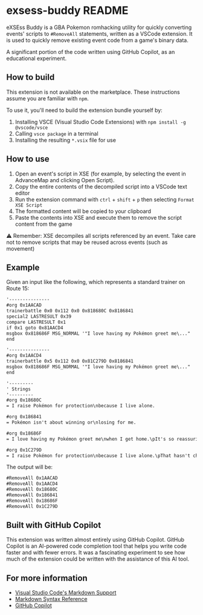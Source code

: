 # exsess-buddy README

eXSEss Buddy is a GBA Pokemon romhacking utility for quickly converting events' scripts to `#RemoveAll` statements, written as a VSCode extension. It is used to quickly remove existing event code from a game's binary data.

A significant portion of the code written using GitHub Copilot, as an educational experiment.

## How to build

This extension is not available on the marketplace. These instructions assume you are familiar with `npm`.

To use it, you'll need to build the extension bundle yourself by:

1. Installing VSCE (Visual Studio Code Extensions) with `npm install -g @vscode/vsce`
2. Calling `vsce package` in a terminal
3. Installing the resulting `*.vsix` file for use

## How to use

1. Open an event's script in XSE (for example, by selecting the event in AdvanceMap and clicking Open Script).
2. Copy the entire contents of the decompiled script into a VSCode text editor
3. Run the extension command with `ctrl` + `shift` + `p` then selecting `Format XSE Script`
4. The formatted content will be copied to your clipboard
5. Paste the contents into XSE and execute them to remove the script content from the game

⚠ Remember: XSE decompiles all scripts referenced by an event. Take care not to remove scripts that may be reused across events (such as movement)

## Example

Given an input like the following, which represents a standard trainer on Route 15:

```txt
'---------------
#org 0x1AACAD
trainerbattle 0x0 0x112 0x0 0x818680C 0x8186841
special2 LASTRESULT 0x39
compare LASTRESULT 0x1
if 0x1 goto 0x81AACD4
msgbox 0x818686F MSG_NORMAL '"I love having my Pokémon greet me\..."
end

'---------------
#org 0x1AACD4
trainerbattle 0x5 0x112 0x0 0x81C279D 0x8186841
msgbox 0x818686F MSG_NORMAL '"I love having my Pokémon greet me\..."
end

'---------
' Strings
'---------
#org 0x18680C
= I raise Pokémon for protection\nbecause I live alone.

#org 0x186841
= Pokémon isn't about winning or\nlosing for me.

#org 0x18686F
= I love having my Pokémon greet me\nwhen I get home.\pIt's so reassuring.

#org 0x1C279D
= I raise Pokémon for protection\nbecause I live alone.\pThat hasn't changed.
```

The output will be:

```txt
#RemoveAll 0x1AACAD
#RemoveAll 0x1AACD4
#RemoveAll 0x18680C
#RemoveAll 0x186841
#RemoveAll 0x18686F
#RemoveAll 0x1C279D
```

## Built with GitHub Copilot

This extension was written almost entirely using GitHub Copilot. GitHub Copilot is an AI-powered code completion tool that helps you write code faster and with fewer errors. It was a fascinating experiment to see how much of the extension could be written with the assistance of this AI tool.

## For more information

* [Visual Studio Code's Markdown Support](http://code.visualstudio.com/docs/languages/markdown)
* [Markdown Syntax Reference](https://help.github.com/articles/markdown-basics/)
* [GitHub Copilot](https://copilot.github.com/)
